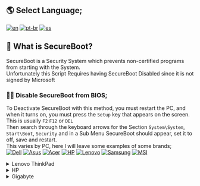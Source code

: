## 🌎 Select Language;
[![en](https://img.shields.io/badge/English-red.svg)](SecureBoot.md)
[![pt-br](https://img.shields.io/badge/Português-pt--br-green.svg)](SecureBoot.br.md)
[![es](https://img.shields.io/badge/Espa%C3%B1ol-es-yellow.svg)](SecureBoot.es.md)

## 🔏 What is SecureBoot?
SecureBoot is a Security System which prevents non-certified programs from starting with the System. <br>
Unfortunately this Script Requires having SecureBoot Disabled since it is not signed by Microsoft

### 👨‍💻 Disable SecureBoot from BIOS;
To Deactivate SecureBoot with this method, you must restart the PC, and when it turns on, you must press the `Setup` key that appears on the screen. This is usually `F2` `F12` or `DEL` <br>
Then search through the keyboard arrows for the Section `System\System`, `Start\Boot`, `Security` and in a Sub Menu SecureBoot should appear, set it to off, save and restart. <br>
This varies by PC, here I will leave some examples of some brands; <br>
[![Dell](https://img.shields.io/badge/dell-007DB8?style=for-the-badge&logo=dell&logoColor=white)](https://www.dell.com/support/contents/es-mx/videos/videoplayer/how-to-enable-secure-boot/6333794882112?lwp=rt) [![Asus](https://img.shields.io/badge/Asus-black?style=for-the-badge&logo=asus&logoColor=white)](https://www.youtube.com/watch?v=8nxl-ZzjapA)   [![Acer](https://img.shields.io/badge/acer-83B81A?style=for-the-badge&logo=acer&logoColor=white)](https://www.youtube.com/watch?v=fziNzTmiwPE)   [![HP](https://img.shields.io/badge/hp-0096D6?style=for-the-badge&logo=hp&logoColor=white)](https://www.youtube.com/watch?v=mh5mDCw5L4M)   [![Lenovo](https://img.shields.io/badge/lenovo-E2231A?style=for-the-badge&logo=lenovo&logoColor=white)](https://support.lenovo.com/cl/es/videos/nvid500424-disable-and-enable-secure-boot-in-bios-lenovo-support-quick-tips) [![Samsung](	https://img.shields.io/badge/samsung-1428A0?style=for-the-badge&logo=Samsung&logoColor=white)](https://www.youtube.com/watch?v=4GPmc8QVCQE) [![MSI](https://img.shields.io/badge/MSI-FF0000?style=for-the-badge&logo=msi&logoColor=white)](https://www.youtube.com/watch?v=EypQEavuO_8) [![]()]() [![]()]() 
<details>
<summary>Lenovo ThinkPad</summary>
Here 2 Examples; <br>
Old Versions;
https://youtu.be/_MeUEWgv8i4?t=146 <br>
New Versions <br>
<video src="https://github.com/user-attachments/assets/1517bb59-abd1-43a2-9a51-0ef32ccd21db"/>

</details>
<details>
<summary>HP</summary>
You should restart your PC and when the screen turns on, quickly press the 'ESC' key and this menu will appear <br>
<img src="https://github.com/user-attachments/assets/61ba5f8b-7b1d-4323-94c2-36a757129b33"> <br>
Then you will have to choose `F10` <br>
A gray menu will open. With the Arrows on the keyboard you must go to the "System Security" Section and select "Startup Options" <br>
<img src="https://github.com/user-attachments/assets/52cbe76b-4613-430e-840c-bf8828a8ebc8"> <br>
Then `Enter` in SecureBoot and Set it to Disabled. <br>
<img src="https://github.com/user-attachments/assets/dc00844f-1067-47c1-afed-32c128222120"> <br>
Now Press `F10` or go to the Save and Restart Section. Reboot and Everything Ready.
</details>

<details>
<summary>Gigabyte</summary>
You will have to restart and when it turns on, press the 'DEL' key to display the menu. Then go to the System or BIOS Section and Select SecureBoot <br>
<img src="https://github.com/user-attachments/assets/284ecb93-4284-42af-b042-0a15faf6a894" width="350" height="240" /> <br>
Then select SecureBoot, enter and Disable/OFF. <br>
<img src="https://github.com/user-attachments/assets/cbff9304-1fb4-455f-9808-a8ccc3c93659" width="350" height="240" /> <br>
Now go to Save and Restart.


</details>
